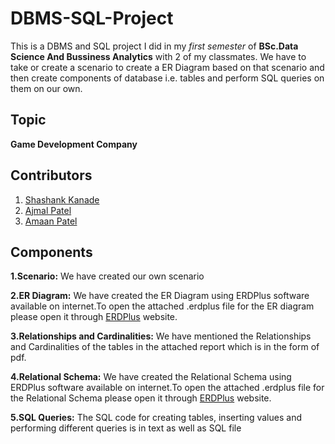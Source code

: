 
# DBMS-SQL-Project
This is a DBMS and SQL project I did in my _first semester_ of **BSc.Data Science And Bussiness Analytics** with 2 of my classmates.
We have to take or create a scenario to create a ER Diagram based on that scenario and then create components of database i.e. tables and perform SQL queries on them on our own. 



## Topic
**Game Development Company**
## Contributors
1. [Shashank Kanade](https://www.linkedin.com/in/shashank-kanade-2557b1287/)
2. [Ajmal Patel](https://www.linkedin.com/search/results/all/?fetchDeterministicClustersOnly=true&heroEntityKey=urn%3Ali%3Afsd_profile%3AACoAAEYdKqMB-JbJRUmVonPKLRSlLa7vuBXjoEE&keywords=mohammed%20ajmal%20patel&origin=RICH_QUERY_SUGGESTION&position=0&searchId=8035c1e4-c050-4ba0-9b66-b42d3f320f57&sid=SE%2C&spellCorrectionEnabled=false)
3. [Amaan Patel](https://www.linkedin.com/search/results/all/?fetchDeterministicClustersOnly=true&heroEntityKey=urn%3Ali%3Afsd_profile%3AACoAAEW_NgYB6HLqs35v6yKd7flBh7Cbiup_Bps&keywords=amaan%20patel&origin=RICH_QUERY_SUGGESTION&position=1&searchId=3f1b9f52-9dcb-4bc3-b911-1aea15ddd489&spellCorrectionEnabled=false)






## Components
**1.Scenario:** We have created our own scenario   

**2.ER Diagram:** We have created the ER Diagram using ERDPlus software available on internet.To open the attached .erdplus file for the ER diagram please open it through [ERDPlus](https://erdplus.com/) website.

**3.Relationships and Cardinalities:** We have mentioned the Relationships and Cardinalities of the tables in the attached report which is in the form of pdf.

**4.Relational Schema:** We have created the Relational Schema using ERDPlus software available on internet.To open the attached .erdplus file for the Relational Schema please open it through [ERDPlus](https://erdplus.com/) website.

**5.SQL Queries:** The SQL code for creating tables, inserting values and performing different queries is in text as well as SQL file 
